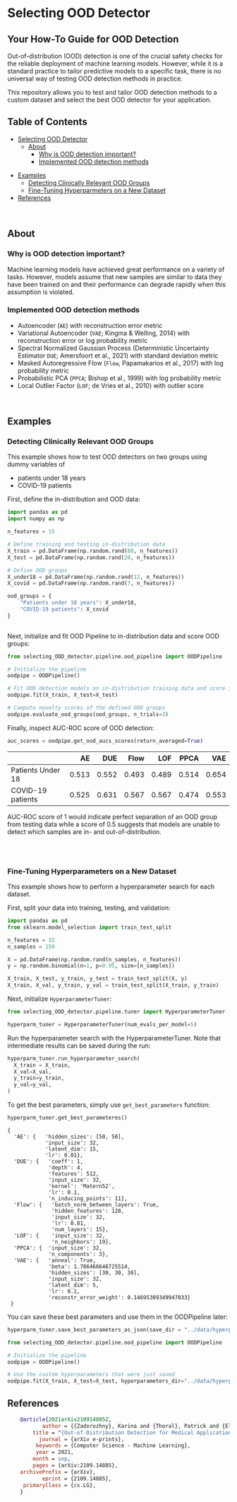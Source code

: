 
# Selecting OOD Detector

## Your How-To Guide for OOD Detection

Out-of-distribution (OOD) detection is one of the crucial safety checks for the reliable deployment of machine learning models.  However, while it is a standard practice to tailor predictive models to a specific task, there is no universal way of testing OOD detection methods in practice.

<!-- <img src="https://raw.githubusercontent.com/Giovannicina/selecting_OOD_detector/docs/docs/img/1_TyogHTgvJx8mTemKYHJ0cg.png?token=ANKC3TFV7QTA3NSUX3C4UO3BGYLUO" 
     style="height: 120;"/> -->

This repository allows you to test and tailor OOD detection methods to a custom dataset and select the best OOD detector for your application.  

## Table of Contents
- [Selecting OOD Detector](#selecting-ood-detector)
  * [About](#about)
    + [Why is OOD detection important?](#why-is-ood-detection-important)
    + [Implemented OOD detection methods](#implemented-ood-detection-methods)
<!--   * [Usage](#usage) -->
  * [Examples](#examples)
    + [Detecting Clinically Relevant OOD Groups](#detecting-clinically-relevant-ood-groups)
    + [Fine-Tuning Hyperparmeters on a New Dataset](#fine-tuning-hyperparmeters-on-a-new-dataset)
  * [References](#references)

<br>

## About


### Why is OOD detection important?
Machine learning models have achieved great performance on a variety of tasks. However, models assume that new samples are similar to data they have been trained on and their performance can degrade rapidly when this assumption is violated.


### Implemented OOD detection methods
* Autoencoder (`AE`) with reconstruction error metric
* Variational Autoencoder (`VAE`; Kingma & Welling, 2014) with reconstruction error or log probability metric
* Spectral Normalized Gaussian Process (Deterministic Uncertainty Estimator `DUE`; Amersfoort et al., 2021) with standard deviation metric
* Masked Autoregressive Flow (`Flow`, Papamakarios et al., 2017) with log probability metric
* Probabilistic PCA (`PPCA`; Bishop et al., 1999) with log probability metric 
* Local Outlier Factor (`LOF`; de Vries et al., 2010) with outlier score 

<br>

<!-- ## Usage

    git clone https://github.com/Giovannicina/selecting_OOD_detector.git 
    cd selecting_OOD_detector
    pip install -r requirements.txt
 -->

## Examples
### Detecting Clinically Relevant OOD Groups

This example shows how to test OOD detectors on two groups using dummy variables of
* patients under 18 years
*  COVID-19 patients


First, define the in-distribution and OOD data:
```py
import pandas as pd
import numpy as np

n_features = 15

# Define training and testing in-distribution data
X_train = pd.DataFrame(np.random.rand(80, n_features))
X_test = pd.DataFrame(np.random.rand(20, n_features))

# Define OOD groups
X_under18 = pd.DataFrame(np.random.rand(12, n_features))
X_covid = pd.DataFrame(np.random.rand(7, n_features))

ood_groups = {
    "Patients under 18 years": X_under18,
    "COVID-19 patients": X_covid
}
			  
```

Next, initialize and fit OOD Pipeline to in-distribution data and score OOD groups:

```py
from selecting_OOD_detector.pipeline.ood_pipeline import OODPipeline

# Initialize the pipeline
oodpipe = OODPipeline()

# Fit OOD detection models on in-distribution training data and score in-distribution test data to calculate novelty baseline.
oodpipe.fit(X_train, X_test=X_test)

# Compute novelty scores of the defined OOD groups
oodpipe.evaluate_ood_groups(ood_groups, n_trials=3)

```

Finally, inspect AUC-ROC score of OOD detection:
```py
auc_scores = oodpipe.get_ood_aucs_scores(return_averaged=True)
```

|         |       AE |      DUE |       Flow |      LOF |     PPCA |      VAE |
|:--------|---------:|---------:|-----------:|---------:|---------:|---------:|
| Patients Under 18 | 0.513 | 0.552 | 0.493 | 0.489| 0.514 | 0.654 |
| COVID-19 patients | 0.525    | 0.631     | 0.567         | 0.567 | 0.474     | 0.553 |

AUC-ROC score of 1 would indicate perfect separation of an OOD group from testing data while a score of 0.5 suggests that models are unable to detect which samples are in- and out-of-distribution.

<br>
<br>

### Fine-Tuning Hyperparameters on a New Dataset

This example shows how to perform a hyperparameter search for each
dataset.

First, split your data into training, testing, and validation:

```py
import pandas as pd
from sklearn.model_selection import train_test_split

n_features = 32
n_samples = 150

X = pd.DataFrame(np.random.rand(n_samples, n_features))
y = np.random.binomial(n=1, p=0.95, size=[n_samples])

X_train, X_test, y_train, y_test = train_test_split(X, y)
X_train, X_val, y_train, y_val = train_test_split(X_train, y_train)
```



Next, initialize `HyperparameterTuner`:

```py
from selecting_OOD_detector.pipeline.tuner import HyperparameterTuner

hyperparm_tuner = HyperparameterTuner(num_evals_per_model=5)
```



Run the hyperparameter search with the HyperparameterTuner. Note that
intermediate results can be saved during the run:

```py
hyperparm_tuner.run_hyperparameter_search(
  X_train = X_train,
  X_val=X_val,
  y_train=y_train,
  y_val=y_val,
)
```



To get the best parameters, simply use `get_best_parameters` function:

```py
hyperparm_tuner.get_best_parameteres()
```

``` {.sourceCode .py}
{
  'AE': {   'hidden_sizes': [50, 50],
            'input_size': 32,
            'latent_dim': 15,
            'lr': 0.01},
  'DUE': {   'coeff': 1,
             'depth': 4,
             'features': 512,
             'input_size': 32,
             'kernel': 'Matern52',
             'lr': 0.1,
             'n_inducing_points': 11},
  'Flow': {   'batch_norm_between_layers': True,
              'hidden_features': 128,
              'input_size': 32,
              'lr': 0.01,
              'num_layers': 15},
  'LOF': {    'input_size': 32, 
              'n_neighbors': 19},
  'PPCA': {  'input_size': 32,
             'n_components': 3},
  'VAE': {   'anneal': True,
             'beta': 1.786466646725514,
             'hidden_sizes': [30, 30, 30],
             'input_size': 32,
             'latent_dim': 5,
             'lr': 0.1,
             'reconstr_error_weight': 0.14695309349947033}
 }
```

You can save these best parameters and use them in the OODPipeline
later:

```py
hyperparm_tuner.save_best_parameters_as_json(save_dir = "../data/hyperparameters/custom/")
```

```py
from selecting_OOD_detector.pipeline.ood_pipeline import OODPipeline

# Initialize the pipeline
oodpipe = OODPipeline()

# Use the custom hyperparameters that were just saved
oodpipe.fit(X_train, X_test=X_test, hyperparameters_dir="../data/hyperparameters/custom/")
```




## References

```bib
	@article{2021arXiv210914885Z,
	       author = {{Zadorozhny}, Karina and {Thoral}, Patrick and {Elbers}, Paul and {Cin{\`a}}, Giovanni},
		title = "{Out-of-Distribution Detection for Medical Applications: Guidelines for Practical Evaluation}",
	      journal = {arXiv e-prints},
	     keywords = {Computer Science - Machine Learning},
		 year = 2021,
		month = sep,
		pages = {arXiv:2109.14885},
	archivePrefix = {arXiv},
	       eprint = {2109.14885},
	 primaryClass = {cs.LG},
	}

```




